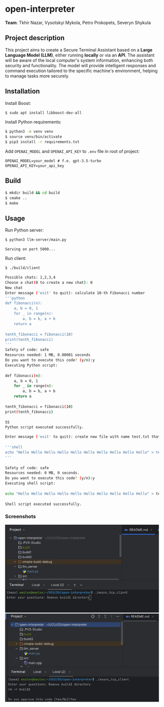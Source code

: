 # open-interpreter

**Team**: Tkhir Nazar, Vysotskyi Mykola, Petro Prokopets, Severyn Shykula

## Project description
This project aims to create a Secure Terminal Assistant based on a **Large Language Model (LLM)**, either running **locally** or via an **API**. The assistant will be aware of the local computer's system information, enhancing both security and functionality. The model will provide intelligent responses and command execution tailored to the specific machine's environment, helping to manage tasks more securely.

## Installation

Install Boost:
```bash
$ sudo apt install libboost-dev-all
```

Install Python requirements:
```bash
$ python3 -m venv venv
$ source venv/bin/activate
$ pip3 install -r requirements.txt
```

Add `OPENAI_MODEL` and `OPENAI_API_KEY` to `.env` file in root of project:
```
OPENAI_MODEL=your_model # f.e. gpt-3.5-turbo
OPENAI_API_KEY=your_api_key
```

## Build
```bash
$ mkdir build && cd build
$ cmake ..
$ make
```
## Usage

Run Python server:
```bash
$ python3 llm-server/main.py
```
```
Serving on port 5000...
```

Run client:
```bash
$ ./build/client
```

```bash
Possible chats: 1,2,3,4
Choose a chat(0 to create a new chat): 0
New chat
Enter message ('exit' to quit): calculate 10-th Fibonacci number
'''python
def fibonacci(n):
    a, b = 0, 1
    for _ in range(n):
        a, b = b, a + b
    return a

tenth_fibonacci = fibonacci(10)
print(tenth_fibonacci)
'''
Safety of code: safe
Resources needed: 1 MB, 0.00001 seconds
Do you want to execute this code? (y/n):y
Executing Python script:

def fibonacci(n):
    a, b = 0, 1
    for _ in range(n):
        a, b = b, a + b
    return a

tenth_fibonacci = fibonacci(10)
print(tenth_fibonacci)

55
Python script executed successfully.
```

```bash
Enter message ('exit' to quit): create new file with name test.txt that contain 10 words Hello

'''shell
echo "Hello Hello Hello Hello Hello Hello Hello Hello Hello Hello" > test.txt
'''

Safety of code: safe
Resources needed: 0 MB, 0 seconds.
Do you want to execute this code? (y/n):y
Executing shell script:

echo "Hello Hello Hello Hello Hello Hello Hello Hello Hello Hello" > test.txt

Shell script executed successfully.
```

### Screenshots

![sc1](content/sc1.jpg)
![sc2](content/sc2.jpg)